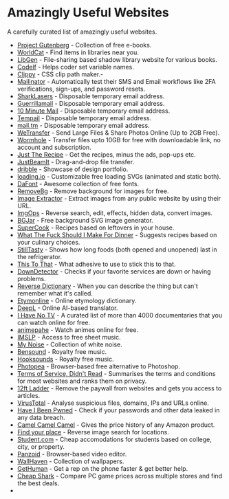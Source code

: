 # Amazingly Useful Websites

A carefully curated list of amazingly useful websites.

- [Project Gutenberg](https://www.gutenberg.org/) - Collection of free e-books.
- [WorldCat](https://worldcat.org/) - Find items in libraries near you.
- [LibGen](https://libgen.is/) - File-sharing based shadow library website for various books.
- [Codelf](https://unbug.github.io/codelf/) - Helps coder set variable names.
- [Clippy](https://bennettfeely.com/clippy/) - CSS clip path maker.- 
- [Mailinator](https://www.mailinator.com/) - Automatically test their SMS and Email workflows like 2FA verifications, sign-ups, and password resets.
- [SharkLasers](https://www.sharklasers.com/) - Disposable temporary email address.
- [Guerrillamail](https://www.guerrillamail.com/) - Disposable temporary email address.
- [10 Minute Mail](https://10minutemail.com/) - Disposable temporary email address.
- [Tempail](https://tempail.com/) - Disposable temporary email address.
- [mail.tm](https://mail.tm/) - Disposable temporary email address.
- [WeTransfer](https://wetransfer.com/) - Send Large Files & Share Photos Online (Up to 2GB Free).
- [Wormhole](https://wormhole.app/) - Transfer files upto 10GB for free with downloadable link, no account and subscription.
- [Just The Recipe](https://www.justtherecipe.com/) - Get the recipes, minus the ads, pop-ups etc.
- [JustBeamIt](https://justbeamit.com/) - Drag-and-drop file transfer.
- [dribble](https://dribbble.com/) - Showcase of design portfolio.
- [loading.io](https://loading.io/) - Customizable free loading SVGs (animated and static both).
- [DaFont](https://www.dafont.com/) - Awesome collection of free fonts.
- [RemoveBg](https://www.remove.bg/) - Remove background for images for free.
- [Image Extractor](https://extract.pics/) - Extract images from any public website by using their URL.
- [ImgOps](https://imgops.com) - Reverse search, edit, effects, hidden data, convert images.
- [BGJar](https://bgjar.com/) - Free background SVG image generator.
- [SuperCook](https://www.supercook.com/) - Recipes based on leftovers in your house.
- [What The Fuck Should I Make For Dinner](http://www.whatthefuckshouldimakefordinner.com/) - Suggests recipes based on your culinary choices.
- [StillTasty](https://stilltasty.com/) - Shows how long foods (both opened and unopened) last in the refrigerator.
- [This To That](http://thistothat.com/) - What adhesive to use to stick this to that.
- [DownDetector](https://downdetector.com/) - Checks if your favorite services are down or having problems.
- [Reverse Dictionary](https://www.onelook.com/reverse-dictionary.shtml) - When you can describe the thing but can't remember what it's called.
- [Etymonline](https://www.etymonline.com/) - Online etymology dictionary.
- [DeepL](https://www.deepl.com/translator) - Online AI-based translator.
- [I Have No TV](https://ihavenotv.com/) - A curated list of more than 4000 documentaries that you can watch online for free.
- [animepahe](https://animepahe.com/) - Watch animes online for free.
- [IMSLP](https://imslp.org/wiki/Main_Page) - Access to free sheet music.
- [My Noise](https://mynoise.net/) - Collection of white noise.
- [Bensound](https://www.bensound.com/) - Royalty free music.
- [Hooksounds](https://www.hooksounds.com/) - Royalty free music.
- [Photopea](https://www.photopea.com/) - Browser-based free alternative to Photoshop.
- [Terms of Service, Didn't Read](https://tosdr.org/) - Summarises the terms and conditions for most websites and ranks them on privacy.
- [12ft Ladder](https://12ft.io/) - Remove the paywall from websites and gets you access to articles.
- [VirusTotal](https://www.virustotal.com/) - Analyse suspicious files, domains, IPs and URLs online.
- [Have I Been Pwned](https://haveibeenpwned.com/) - Check if your passwords and other data leaked in any data breach.
- [Camel Camel Camel](https://camelcamelcamel.com/) - Gives the price history of any Amazon product.
- [Find your place](https://www.where-is-this.com/) - Reverse image search for locations.
- [Student.com](https://www.student.com/) - Cheap accomodations for students based on college, city, or property.
- [Panzoid](https://panzoid.com/) - Browser-based video editor.
- [WallHaven](https://wallhaven.cc/) - Collection of wallpapers.
- [GetHuman](https://gethuman.com/) - Get a rep on the phone faster & get better help.
- [Cheap Shark](https://www.cheapshark.com/) - Compare PC game prices across multiple stores and find the best deals.
- []()
